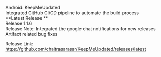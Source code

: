 Android: KeepMeUpdated  
Integrated GitHub CI/CD pipeline to automate the build process  
**Latest Release **  
Release 1.1.6   
Release Note: Integrated the google chat notifications for new releases  
              Artifact related bug fixes     

Release Link: https://github.com/chaitrasarasar/KeepMeUpdated/releases/latest


